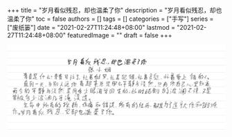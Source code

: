 +++
title = "岁月看似残忍，却也温柔了你"
description = "岁月看似残忍，却也温柔了你"
toc = false
authors = []
tags = []
categories = ["手写"]
series = ["废纸篓"]
date =  "2021-02-27T11:24:48+08:00"
lastmod = "2021-02-27T11:24:48+08:00"
featuredImage = ""
draft = false
+++

![岁月看似残忍，却也温柔了你](/images/shouxie/岁月看似残忍，却也温柔了你.png)
